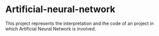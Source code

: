 # Artificial-neural-network
This project represents the interpretation and the code of an project in which Artificial Neural Network is involved.
